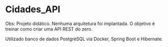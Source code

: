 # Cidades_API

Obs: Projeto didático. Nenhuma arquitetura foi implantada. O objetivo é treinar como criar uma API REST do zero.

Utilizado banco de dados PostgreSQL via Docker, Spring Boot e Hibernate.

